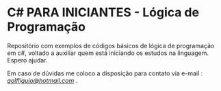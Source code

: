 <h1>C# PARA INICIANTES - Lógica de Programação</H1>


<p>Repositório com exemplos de códigos básicos de lógica de programação em c#, voltado a auxiliar quem está iniciando os estudos na linguagem.
Espero ajudar.<p>

Em caso de dúvidas me coloco a disposição para contato via e-mail :  *golfliguio@hotmail.com* . 
